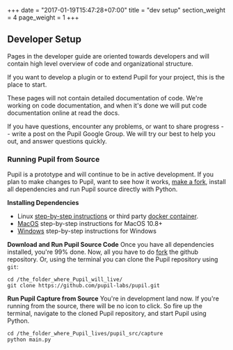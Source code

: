 +++
date = "2017-01-19T15:47:28+07:00"
title = "dev setup"
section_weight = 4
page_weight = 1
+++

## Developer Setup

Pages in the developer guide are oriented towards developers and will contain high level overview of code and organizational structure.

If you want to develop a plugin or to extend Pupil for your project, this is the place to start.

These pages will not contain detailed documentation of code. We're working on code documentation, and when it's done we will put code documentation online at read the docs.

If you have questions, encounter any problems, or want to share progress -- write a post on the Pupil Google Group. We will try our best to help you out, and answer questions quickly.

### Running Pupil from Source
Pupil is a prototype and will continue to be in active development. If you plan to make changes to Pupil, want to see how it works, [make a fork][fork], install all dependencies and run Pupil source directly with Python.

**Installing Dependencies**
* Linux [step-by-step instructions](#linux) or third party [docker container](https://github.com/UCL-CATL/docker-pupil).
* [MacOS](#macos) step-by-step instructions for MacOS 10.8+
* [Windows](#windows) step-by-step instructions for Windows

**Download and Run Pupil Source Code**
Once you have all dependencies installed, you're 99% done. Now, all you have to do [fork][fork] the github repository.  Or, using the terminal you can clone the Pupil repository using `git`:

	cd /the_folder_where_Pupil_will_live/
	git clone https://github.com/pupil-labs/pupil.git

**Run Pupil Capture from Source**
You're in development land now.  If you're running from the source, there will be no icon to click. So fire up the terminal, navigate to the cloned Pupil repository, and start Pupil using Python.

	cd /the_folder_where_Pupil_lives/pupil_src/capture
	python main.py

[release-page]: http://github.com/pupil-labs/pupil/releases
[fork]: https://github.com/pupil-labs/pupil/fork